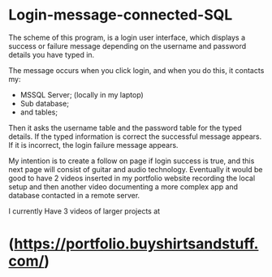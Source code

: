 # Login-message-connected-SQL

The scheme of this program, is a login user interface, which displays a success or failure message depending on the username and password details you have typed in.

The message occurs when you click login, and when you do this, it contacts my:
* MSSQL Server; (locally in my laptop)
* Sub database;
* and tables;

Then it asks the username table and the password table for the typed details.  If the typed information is correct the successful message appears.  If it is incorrect, the login failure message appears.

My intention is to create a follow on page if login success is true, and this next page will consist of guitar and audio technology.  Eventually it would be good to have 2 videos inserted in my portfolio website recording the local setup and then another video documenting a more complex app and database contacted in a remote server.

I currently Have 3 videos of larger projects at 
# (https://portfolio.buyshirtsandstuff.com/)
